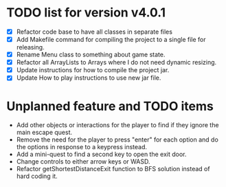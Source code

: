 # TODO list for version v4.0.1
- [X] Refactor code base to have all classes in separate files
- [X] Add Makefile command for compiling the project to a single file for releasing.
- [X] Rename Menu class to something about game state.
- [X] Refactor all ArrayLists to Arrays where I do not need dynamic resizing.
- [X] Update instructions for how to compile the project jar.
- [X] Update How to play instructions to use new jar file.

# Unplanned feature and TODO items
* Add other objects or interactions for the player to find if they ignore the main escape quest.
* Remove the need for the player to press "enter" for each option and do the options in response to a keypress instead.
* Add a mini-quest to find a second key to open the exit door.
* Change controls to either arrow keys or WASD.
* Refactor getShortestDistanceExit function to BFS solution instead of hard coding it.
